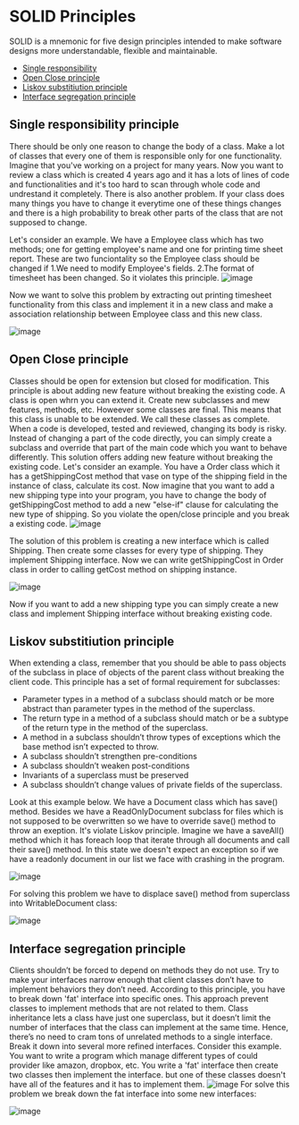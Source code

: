 # SOLID Principles
SOLID is a mnemonic for five design principles intended to
make software designs more understandable, flexible and
maintainable.
+ [Single responsibility](#single-responsibility-principle)
+ [Open Close principle](#open-close-principle)
+ [Liskov substitiution principle](#liskov-substitiution-principle)
+ [Interface segregation principle](#interface-segregation-principle)

## Single responsibility principle
There should be only one reason to change the body of a class.
  Make a lot of classes that every one of them is responsible only for one functionality. Imagine that you've working on a project for many years. Now you want to review a class which is created 4 years ago and it has a lots of lines of code and functionalities and it's too hard to scan through whole code and undrestand it completely.
  There is also another problem. If your class does many things you have to change it everytime one of these things changes and there is a high probability to break other parts of the class that are not supposed to change.

  Let's consider an example. We have a Employee class which has two methods; one for getting employee's name and one for printing time sheet report. These are two funciontality so the Employee class should be changed if 1.We need to modify Employee's fields. 2.The format of timesheet has been changed. So it violates this principle.
![image](https://github.com/Peyman-hme/BasicsOfOOP/assets/62210041/4f0629be-b6bc-4526-b0f5-7b2b97f17823)

  Now we want to solve this problem by extracting out printing timesheet functionality from this class and implement it in a new class and make a association relationship between Employee class and this new class.

![image](https://github.com/Peyman-hme/BasicsOfOOP/assets/62210041/e2031a99-c873-4c6e-bb5f-de7f721b7deb)


## Open Close principle
Classes should be open for extension but closed for
modification.
This principle is about adding new feature without breaking the existing code. A class is open whrn you can extend it. Create new subclasses and mew features, methods, etc. Howeever some classes are final. This means that this class is unable to be extended. We call these classes as complete.
When a code is developed, tested and reviewed, changing its body is risky. Instead of changing a part of the code directly, you can simply create a subclass and override that part of the main code which you want to behave differently. This solution offers adding new feature without breaking the existing code.
Let's consider an example. You have a Order class which it has a getShippingCost method that vase on type of the shipping field in the instance of class, calculate its cost. Now imagine that you want to add a new shipping type into your program, you have to change the body of getShippingCost method to add a new "else-if" clause for calculating the new type of shipping. So you violate the open/close principle and you break a existing code.
![image](https://github.com/Peyman-hme/BasicsOfOOP/assets/62210041/7d3c4a40-03ba-4477-a236-2786ddda2444)


The solution of this problem is creating a new interface which is called Shipping. Then create some classes for every type of shipping. They implement Shipping interface. Now we can write getShippingCost in Order class in order to calling getCost method on shipping instance.

![image](https://github.com/Peyman-hme/BasicsOfOOP/assets/62210041/f26ba065-3e6a-44f7-a0d8-beb36d04072d)

Now if you want to add a new shipping type you can simply create a new class and implement Shipping interface without breaking existing code.

## Liskov substitiution principle
When extending a class, remember that you should be able to pass objects of the subclass in place of objects of
the parent class without breaking the client code.
This principle has a set of formal requirement for subclasses:
+ Parameter types in a method of a subclass should match or be more abstract than parameter types in the method of the superclass.
+ The return type in a method of a subclass should match or be a subtype of the return type in the method of the superclass.
+ A method in a subclass shouldn’t throw types of exceptions which the base method isn’t expected to throw.
+ A subclass shouldn’t strengthen pre-conditions
+ A subclass shouldn’t weaken post-conditions
+ Invariants of a superclass must be preserved
+ A subclass shouldn’t change values of private fields of the superclass.

Look at this example below. We have a Document class which has save() method. Besides we have a ReadOnlyDocument subclass for files which is not supposed to be overwritten so we have to override save() method to throw an exeption. It's violate Liskov principle. Imagine we have a saveAll() method which it has foreach loop that iterate through all documents and call their save() method. In this state we doesn't expect an exception so if we have a readonly document in our list we face with crashing in the program.

![image](https://github.com/Peyman-hme/BasicsOfOOP/assets/62210041/5c5eed77-b186-4505-bdf1-96959dcd8526)

For solving this problem we have to displace save() method from superclass into WritableDocument class:

![image](https://github.com/Peyman-hme/BasicsOfOOP/assets/62210041/464f613b-bd6c-418e-b5b4-761c1ac9bedc)

## Interface segregation principle
Clients shouldn’t be forced to depend on methods they do not use.
Try to make your interfaces narrow enough that client classes don’t have to implement behaviors they don’t need. According to this principle, you have to break down 'fat' interface into specific ones. This approach prevent classes to implement methods that are not related to them. Class inheritance lets a class have just one superclass, but it doesn’t limit the number of interfaces that the class can implement at the same time. Hence, there’s no need to cram tons of unrelated methods to a single interface. Break it down into several more refined interfaces.
Consider this example. You want to write a program which manage different types of could provider
like amazon, dropbox, etc. You write a 'fat' interface then create two classes then implement the interface. but one of these classes doesn't have all of the features and it has to implement them.
![image](https://github.com/Peyman-hme/BasicsOfOOP/assets/62210041/c63b528f-53d2-43ed-ad63-7d0c7a800981)
For solve this problem we break down the fat interface into some new interfaces:

![image](https://github.com/Peyman-hme/BasicsOfOOP/assets/62210041/98e43fc6-ea73-448b-a3d8-f1f58f9fb874)



